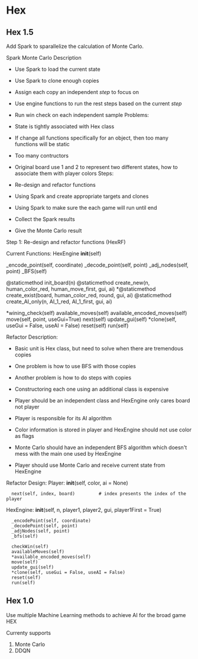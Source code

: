 # Hex



## Hex 1.5
Add Spark to sparallelize the calculation of Monte Carlo.

Spark Monte Carlo
Description
   - Use Spark to load the current state
   - Use Spark to clone enough copies
   - Assign each copy an independent _step_ to focus on
   - Use engine functions to run the rest steps based on the current _step_
   - Run win check on each independent sample
Problems:
   - State is tightly associated with Hex class
   - If change all functions specifically for an object, then too many functions will be static
   - Too many contructors
   
   - Original board use 1 and 2 to represent two different states, how to associate them with player colors
Steps:
   - Re-design and refactor functions
   - Using Spark and create appropriate targets and clones
   - Using Spark to make sure the each game will run until end
   - Collect the Spark results
   - Give the Monte Carlo result


Step 1: Re-design and refactor functions (HexRF)

Current Functions: HexEngine
   __init__(self)
   
   _encode_point(self, coordinate)
   _decode_point(self, point)
   _adj_nodes(self, point)
   _BFS(self)
   
   @staticmethod init_board(n)
   @staticmethod create_new(n, human_color_red, human_move_first, gui, ai)
   *@staticmethod create_exist(board, human_color_red, round, gui, ai)
   @staticmethod create_AI_only(n, AI_1_red, AI_1_first, gui, ai)
   
   *wining_check(self)
   available_moves(self)
   available_encoded_moves(self)
   move(self, point, useGui=True)
   next(self)
   update_gui(self)
   *clone(self, useGui = False, useAI = False)
   reset(self)
   run(self)
   
Refactor Description:
   - Basic unit is Hex class, but need to solve when there are tremendous copies
   - One problem is how to use BFS with those copies
   - Another problem is how to do steps with copies
   - Constructoring each one using an additional class is expensive
   
   - Player should be an independent class and HexEngine only cares board not player
   - Player is responsible for its AI algorithm
   - Color information is stored in player and HexEngine should not use color as flags
   - Monte Carlo should have an independent BFS algorithm which doesn't mess with the main one used by HexEngine
   - Player should use Monte Carlo and receive current state from HexEngine
   
Refactor Design:
   Player:
      __init__(self, color, ai = None)

      next(self, index, board)         # index presents the index of the player
           
      
      
   HexEngine:
      __init__(self, n, player1, player2, gui, player1First = True)
      
      _encodePoint(self, coordinate)
      _decodePoint(self, point)
      _adjNodes(self, point)
      _bfs(self)
      
      checkWin(self)
      availableMoves(self)
      *available_encoded_moves(self)
      move(self)
      update_gui(self)
      *clone(self, useGui = False, useAI = False)
      reset(self)
      run(self)


## Hex 1.0
Use multiple Machine Learning methods to achieve AI for the broad game HEX

Currenty supports
1. Monte Carlo
2. DDQN
   
   
   
   
   
   
   
   
   
   
   
   
   
